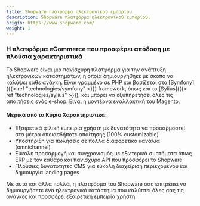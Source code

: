 ```yaml
---
title: Shopware πλατφόρμα ηλεκτρονικού εμπορίου
description: Shopware πλατφόρμα ηλεκτρονικού εμπορίου.
origin: https://www.shopware.com/
weight: 1
---
```


### Η πλατφόρμα eCommerce που προσφέρει απόδοση με πλούσια χαρακτηριστικά

Το Shopware είναι μια πανίσχυρη πλατφόρμα για την ανάπτυξη ηλεκτρονικών καταστημάτων, η οποία δημιουργήθηκε με σκοπό να καλύψει κάθε ανάγκη. Είναι γραμμένο σε PHP και βασίζεται στο [Symfony]({{< ref "technologies/symfony" >}}) framework, όπως και το [Sylius]({{< ref "technologies/sylius" >}}), και μπορεί να εξυπηρετήσει όλες τις απαιτήσεις ενός e-shop. Είναι η μοντέρνα εναλλακτική του Magento.

#### Μερικά από τα Κύρια Χαρακτηριστικά:
* Εξαιρετικά φιλική εμπειρία χρήστη με δυνατότητα να προσαρμοστεί στα μέτρα οποιασδήποτε απαίτησης (100% customizable)
* Υποστήριξη για πωλήσεις σε πολλά διαφορετικά κανάλια (omnichannel)
* Εύκολη προσαρμογή και συγχρονισμός με εξωτερικά συστήματα όπως ERP με τον καθαρό και πανίσχυρο API που προσφέρει το Shopware
* Πλούσιες δυνατότητες CMS για εύκολη διαχείριση περιεχομένου και δημιουργία landing pages

Με αυτά και άλλα πολλά, η πλατφόρμα του Shopware σας επιτρέπει να δημιουργήσετε ένα ηλεκτρονικό κατάστημα που καλύπτει όλες σας τις ανάγκες και προσφέρει εξαιρετική εμπειρία χρήστη.
